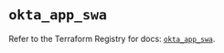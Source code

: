 # `okta_app_swa`

Refer to the Terraform Registry for docs: [`okta_app_swa`](https://registry.terraform.io/providers/okta/okta/4.12.0/docs/resources/app_swa).
